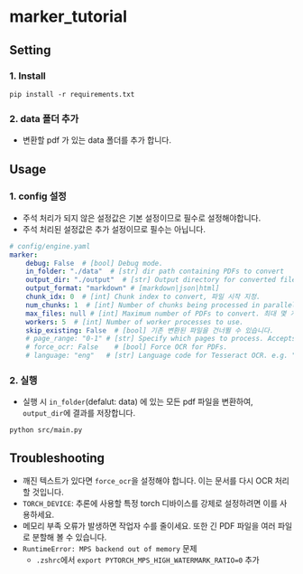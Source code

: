 # marker_tutorial

## Setting
### 1. Install
```
pip install -r requirements.txt
```

### 2. data 폴더 추가
- 변환할 pdf 가 있는 data 폴더를 추가 합니다. 

## Usage
### 1. config 설정
- 주석 처리가 되지 않은 설정값은 기본 설정이므로 필수로 설정해야합니다.
- 주석 처리된 설정값은 추가 설정이므로 필수는 아닙니다.  
```yaml
# config/engine.yaml
marker: 
    debug: False  # [bool] Debug mode.
    in_folder: "./data"  # [str] dir path containing PDFs to convert
    output_dir: "./output"  # [str] Output directory for converted files.
    output_format: "markdown" # [markdown|json|html]
    chunk_idx: 0  # [int] Chunk index to convert, 파일 시작 지정.
    num_chunks: 1  # [int] Number of chunks being processed in parallel. 몇 개의 파일을 변환할 건지 지정.
    max_files: null # [int] Maximum number of PDFs to convert. 최대 몇 개의 파일까지 변환할 건지 지정.
    workers: 5  # [int] Number of worker processes to use.
    skip_existing: False  # [bool] 기존 변환된 파일을 건너뛸 수 있습니다.
    # page_range: "0-1" # [str] Specify which pages to process. Accepts comma-separated page numbers and ranges. Example: "0,5-10,20" will process pages 0, 5 through 10, and page 20.
    # force_ocr: False    # [bool] Force OCR for PDFs.
    # language: "eng"   # [str] Language code for Tesseract OCR. e.g. "ko"
```

### 2. 실행
- 실행 시 `in_folder`(defalut: data) 에 있는 모든 pdf 파일을 변환하여, `output_dir`에 결과를 저장합니다.
```
python src/main.py
```

## Troubleshooting
- 깨진 텍스트가 있다면 `force_ocr`을 설정해야 합니다. 이는 문서를 다시 OCR 처리할 것입니다.
- `TORCH_DEVICE`: 추론에 사용할 특정 torch 디바이스를 강제로 설정하려면 이를 사용하세요.
- 메모리 부족 오류가 발생하면 작업자 수를 줄이세요. 또한 긴 PDF 파일을 여러 파일로 분할해 볼 수 있습니다.
- `RuntimeError: MPS backend out of memory` 문제
    - `.zshrc`에서 `export PYTORCH_MPS_HIGH_WATERMARK_RATIO=0` 추가